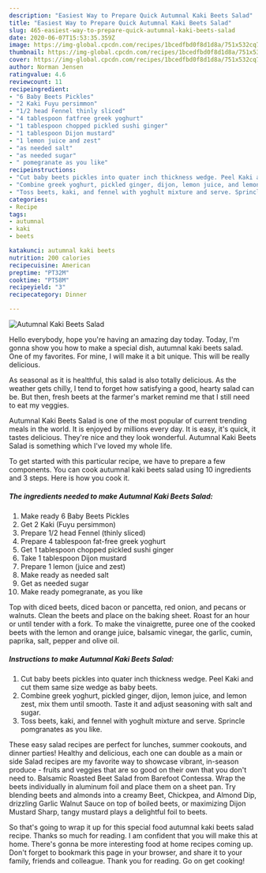 ```yaml
---
description: "Easiest Way to Prepare Quick Autumnal Kaki Beets Salad"
title: "Easiest Way to Prepare Quick Autumnal Kaki Beets Salad"
slug: 465-easiest-way-to-prepare-quick-autumnal-kaki-beets-salad
date: 2020-06-07T15:53:35.359Z
image: https://img-global.cpcdn.com/recipes/1bcedfbd0f8d1d8a/751x532cq70/autumnal-kaki-beets-salad-recipe-main-photo.jpg
thumbnail: https://img-global.cpcdn.com/recipes/1bcedfbd0f8d1d8a/751x532cq70/autumnal-kaki-beets-salad-recipe-main-photo.jpg
cover: https://img-global.cpcdn.com/recipes/1bcedfbd0f8d1d8a/751x532cq70/autumnal-kaki-beets-salad-recipe-main-photo.jpg
author: Norman Jensen
ratingvalue: 4.6
reviewcount: 11
recipeingredient:
- "6 Baby Beets Pickles"
- "2 Kaki Fuyu persimmon"
- "1/2 head Fennel thinly sliced"
- "4 tablespoon fatfree greek yoghurt"
- "1 tablespoon chopped pickled sushi ginger"
- "1 tablespoon Dijon mustard"
- "1 lemon juice and zest"
- "as needed salt"
- "as needed sugar"
- " pomegranate as you like"
recipeinstructions:
- "Cut baby beets pickles into quater inch thickness wedge. Peel Kaki and cut them same size wedge as baby beets."
- "Combine greek yoghurt, pickled ginger, dijon, lemon juice, and lemon zest, mix them until smooth. Taste it and adjust seasoning with salt and sugar."
- "Toss beets, kaki, and fennel with yoghult mixture and serve. Sprincle pomgranates as you like."
categories:
- Recipe
tags:
- autumnal
- kaki
- beets

katakunci: autumnal kaki beets 
nutrition: 200 calories
recipecuisine: American
preptime: "PT32M"
cooktime: "PT58M"
recipeyield: "3"
recipecategory: Dinner

---
```



![Autumnal Kaki Beets Salad](https://img-global.cpcdn.com/recipes/1bcedfbd0f8d1d8a/751x532cq70/autumnal-kaki-beets-salad-recipe-main-photo.jpg)

Hello everybody, hope you're having an amazing day today. Today, I'm gonna show you how to make a special dish, autumnal kaki beets salad. One of my favorites. For mine, I will make it a bit unique. This will be really delicious.

As seasonal as it is healthful, this salad is also totally delicious. As the weather gets chilly, I tend to forget how satisfying a good, hearty salad can be. But then, fresh beets at the farmer&#39;s market remind me that I still need to eat my veggies.

Autumnal Kaki Beets Salad is one of the most popular of current trending meals in the world. It is enjoyed by millions every day. It is easy, it's quick, it tastes delicious. They're nice and they look wonderful. Autumnal Kaki Beets Salad is something which I've loved my whole life.


To get started with this particular recipe, we have to prepare a few components. You can cook autumnal kaki beets salad using 10 ingredients and 3 steps. Here is how you cook it.

<!--inarticleads1-->

##### The ingredients needed to make Autumnal Kaki Beets Salad:

1. Make ready 6 Baby Beets Pickles
1. Get 2 Kaki (Fuyu persimmon)
1. Prepare 1/2 head Fennel (thinly sliced)
1. Prepare 4 tablespoon fat-free greek yoghurt
1. Get 1 tablespoon chopped pickled sushi ginger
1. Take 1 tablespoon Dijon mustard
1. Prepare 1 lemon (juice and zest)
1. Make ready as needed salt
1. Get as needed sugar
1. Make ready  pomegranate, as you like


Top with diced beets, diced bacon or pancetta, red onion, and pecans or walnuts. Clean the beets and place on the baking sheet. Roast for an hour or until tender with a fork. To make the vinaigrette, puree one of the cooked beets with the lemon and orange juice, balsamic vinegar, the garlic, cumin, paprika, salt, pepper and olive oil. 

<!--inarticleads2-->

##### Instructions to make Autumnal Kaki Beets Salad:

1. Cut baby beets pickles into quater inch thickness wedge. Peel Kaki and cut them same size wedge as baby beets.
1. Combine greek yoghurt, pickled ginger, dijon, lemon juice, and lemon zest, mix them until smooth. Taste it and adjust seasoning with salt and sugar.
1. Toss beets, kaki, and fennel with yoghult mixture and serve. Sprincle pomgranates as you like.


These easy salad recipes are perfect for lunches, summer cookouts, and dinner parties! Healthy and delicious, each one can double as a main or side Salad recipes are my favorite way to showcase vibrant, in-season produce - fruits and veggies that are so good on their own that you don&#39;t need to. Balsamic Roasted Beet Salad from Barefoot Contessa. Wrap the beets individually in aluminum foil and place them on a sheet pan. Try blending beets and almonds into a creamy Beet, Chickpea, and Almond Dip, drizzling Garlic Walnut Sauce on top of boiled beets, or maximizing Dijon Mustard Sharp, tangy mustard plays a delightful foil to beets. 

So that's going to wrap it up for this special food autumnal kaki beets salad recipe. Thanks so much for reading. I am confident that you will make this at home. There's gonna be more interesting food at home recipes coming up. Don't forget to bookmark this page in your browser, and share it to your family, friends and colleague. Thank you for reading. Go on get cooking!
